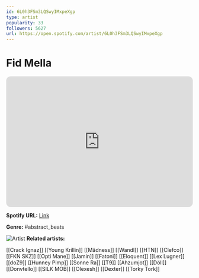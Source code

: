 ```yaml
---
id: 6L0h3FSm3LQSwyIMxpeXgp
type: artist
popularity: 33
followers: 5627
url: https://open.spotify.com/artist/6L0h3FSm3LQSwyIMxpeXgp
---
```

# Fid Mella

<iframe style="border-radius:12px" src="https://open.spotify.com/embed/artist/6L0h3FSm3LQSwyIMxpeXgp" width="100%" height="352" frameBorder="0" allowfullscreen="" allow="autoplay; clipboard-write; encrypted-media; fullscreen; picture-in-picture" loading="lazy"></iframe>

**Spotify URL:** [Link](https://open.spotify.com/artist/6L0h3FSm3LQSwyIMxpeXgp)

**Genre:**  #abstract_beats

![Artist](https://i.scdn.co/image/ab6761610000e5eb436fddbd16b22baddce61a15)
**Related artists:**

[[Crack Ignaz]]
[[Young Krillin]]
[[Mädness]]
[[Wandl]]
[[HTN]]
[[Clefco]]
[[FKN SKZ]]
[[Opti Mane]]
[[Jamin]]
[[Fatoni]]
[[Eloquent]]
[[Lex Lugner]]
[[doZ9]]
[[Hunney Pimp]]
[[Sonne Ra]]
[[T9]]
[[Ahzumjot]]
[[Döll]]
[[Donvtello]]
[[SILK MOB]]
[[Olexesh]]
[[Dexter]]
[[Torky Tork]]
